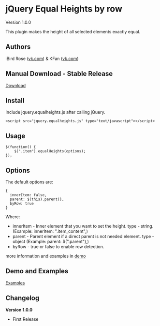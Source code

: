 # jQuery Equal Heights by row
Version 1.0.0

This plugin makes the height of all selected elements exactly equal.

## Authors

iBird Rose ([vk.com](https://vk.com/iiibird)) & KFan ([vk.com](https://vk.com/gildarb))

## Manual Download - Stable Release
[Download](https://github.com/iiiBird/jQuery.equalHeights/releases)

## Install
Include jquery.equalheights.js after calling jQuery.
```
<script src="jquery.equalheights.js" type="text/javascript"></script>
```

## Usage
```
$(function() {
    $(".item").equalHeights(options);
});
```

## Options
The default options are:
```
{
  innerItem: false,
  parent: $(this).parent(),
  byRow: true
}

```
Where:
* innerItem - Inner element that you want to set the height. type - string. (Example: innerItem: ".item_content",)
* parent - Parent element if a direct parent is not needed element. type - object (Example: parent: $(".parent"),)
* byRow - true or false to enable row detection.

more information and examples in [demo](https://iiibird.github.io/jQuery.equalHeights/demo/)

## Demo and Examples
[Examples](https://iiibird.github.io/jQuery.equalHeights/demo/)

## Changelog

__Version 1.0.0__

* First Release
